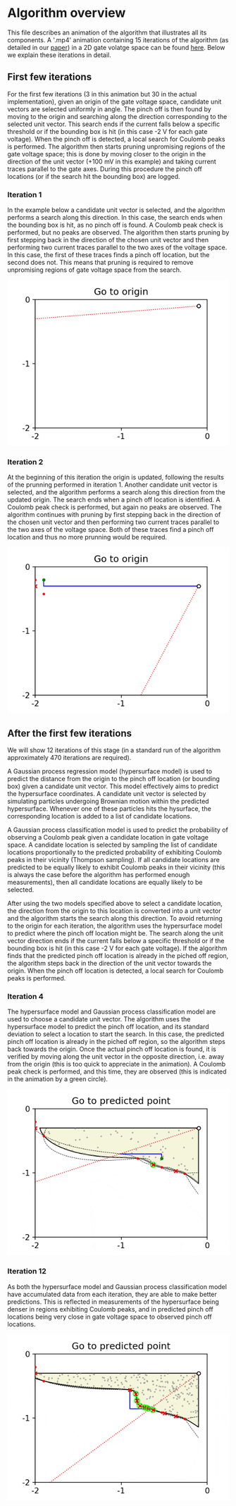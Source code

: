 # Algorithm overview
This file describes an animation of the algorithm that illustrates all its components. A '.mp4' animation containing 15 iterations of the algorithm (as detailed in our [paper](https://arxiv.org/abs/2001.02589)) in a 2D gate volatge space can be found [here](movie.mp4). Below we explain these iterations in detail.

## First few iterations
For the first few iterations (3 in this animation but 30 in the actual implementation), given an origin of the gate voltage space, candidate unit vectors are selected uniformly in angle. The pinch off is then found by moving to the origin and searching along the direction corresponding to the selected unit vector. This search ends if the current falls below a specific threshold or if the bounding box is hit (in this case -2 V for each gate voltage). When the pinch off is detected, a local search for Coulomb peaks is performed. The algorithm then starts pruning unpromising regions of the gate voltage space; this is done by moving closer to the origin in the direction of the unit vector (+100 mV in this example) and taking current traces parallel to the gate axes. During this procedure the pinch off locations (or if the search hit the bounding box) are logged.
### Iteration 1
In the example below a candidate unit vector is selected, and the algorithm performs a search along this direction. In this case, the search ends when the bounding box is hit, as no pinch off is found. A Coulomb peak check is performed, but no peaks are observed. The algorithm then starts pruning by first stepping back in the direction of the chosen unit vector and then performing two current traces parallel to the two axes of the voltage space. In this case, the first of these traces finds a pinch off location, but the second does not. This means that pruning is required to remove unpromising regions of gate voltage space from the search. 

![](iteration1.gif)

### Iteration 2
At the beginning of this iteration the origin is updated, following the results of the prunning performed in iteration 1. Another candidate unit vector is selected, and the algorithm performs a search along this direction from the updated origin. The search ends when a pinch off location is identified. A Coulomb peak check is performed, but again no peaks are observed. The algorithm continues with pruning by first stepping back in the direction of the chosen unit vector and then performing two current traces parallel to the two axes of the voltage space. Both of these traces find a pinch off location and thus no more prunning would be required.

![](iteration2.gif)

## After the first few iterations
We will show 12 iterations of this stage (in a standard run of the algorithm approximately 470 iterations are required).

A Gaussian process regression model (hypersurface model) is used to predict the distance from the origin to the pinch off location (or bounding box) given a candidate unit vector. This model effectively aims to predict the hypersurface coordinates. A candidate unit vector is selected by simulating particles undergoing Brownian motion within the predicted hypersurface. Whenever one of these particles hits the hysurface, the corresponding location is added to a list of candidate locations.

A Gaussian process classification model is used to predict the probability of observing a Coulomb peak given a candidate location in gate voltage space. A candidate location is selected by sampling the list of candidate locations proportionally to the predicted probability of exhibiting Coulomb peaks in their vicinity (Thompson sampling). If all candidate locations are predicted to be equally likely to exhibit Coulomb peaks in their vicinity (this is always the case before the algorithm has performed enough measurements), then all candidate locations are equally likely to be selected.

After using the two models specified above to select a candidate location, the direction from the origin to this location is converted into a unit vector and the algorithm starts the search along this direction. To avoid returning to the origin for each iteration, the algorithm uses the hypersurface model to predict where the pinch off location might be. The search along the unit vector direction ends if the current falls below a specific threshold or if the bounding box is hit (in this case -2 V for each gate voltage). If the algorithm finds that the predicted pinch off location is already in the piched off region, the algorithm steps back in the direction of the unit vector towards the origin. When the pinch off location is detected, a local search for Coulomb peaks is performed. 

### Iteration 4
The hypersurface model and Gaussian process classification model are used to choose a candidate unit vector. The algorithm uses the hypersurface model to predict the pinch off location, and its standard deviation to select a location to start the search. In this case, the predicted pinch off location is already in the piched off region, so the algorithm steps back towards the origin. Once the actual pinch off location is found, it is verified by moving along the unit vector in the opposite direction, i.e. away from the origin (this is too quick to appreciate in the animation). A Coulomb peak check is performed, and this time, they are observed (this is indicated in the animation by a green circle).

![](iteration4.gif)

### Iteration 12
As both the hypersurface model and Gaussian process classification model have accumulated data from each iteration, they are able to make better predictions. This is reflected in measurements of the hypersurface being denser in regions exhibiting Coulomb peaks, and in predicted pinch off locations being very close in gate voltage space to observed pinch off locations. 

![](iteration12.gif)
